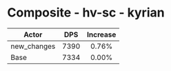 # Composite - hv-sc - kyrian
| Actor | DPS | Increase |
|---|:---:|:---:|
|new_changes|7390|0.76%|
|Base|7334|0.00%|
